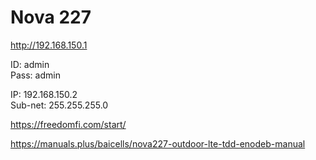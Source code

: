 # Nova 227

http://192.168.150.1

ID: admin \
Pass: admin

IP: 192.168.150.2 \
Sub-net: 255.255.255.0

https://freedomfi.com/start/

https://manuals.plus/baicells/nova227-outdoor-lte-tdd-enodeb-manual


